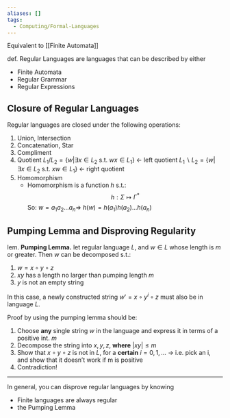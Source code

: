 ```yaml
---
aliases: []
tags:
  - Computing/Formal-Languages
---
```


Equivalent to [[Finite Automata]]

def. Regular Languages are languages that can be described by either
- Finite Automata
- Regular Grammar
- Regular Expressions

## Closure of Regular Languages

Regular languages are closed under the following operations:

1. Union, Intersection
2. Concatenation, Star
3. Compliment
4. Quotient
   $L_1/L_2=\{w|\exists x \in L_2 ~\text{s.t.}~ wx \in L_1\}$ ← left quotient
   $L_1 \backslash L_2=\{w|\exists x \in L_2 ~ \text{s.t.} ~ xw \in L_1\}$ ← right quotient
5. Homomorphism
	- Homomorphism is a function $h$ s.t.: 
$$
h:\Sigma\mapsto\Gamma^*
$$So: $w=a_1a_2…a_n \Rightarrow$ $h(w)=h(a_1)h(a_2)…h(a_n)$

## Pumping Lemma and Disproving Regularity

lem. **Pumping Lemma.** let regular language $L$, and $w\in L$ whose length is $m$ or greater. Then $w$ can be decomposed s.t.:

1. $w=x\circ y \circ z$
2. $xy$ has a length no larger than pumping length $m$
3. $y$ is not an empty string

In this case, a newly constructed string $w’=x\circ y^i \circ z$ must also be in language $L$.

Proof by using the pumping lemma should be:

1. Choose **any** single string $w$ in the language and express it in terms of a positive int. $m$
2. Decompose the string into $x,y,z$, **where** $|xy|\leq m$
3. Show that $x\circ y \circ z$ is not in $L$, for a **certain** $i=0,1,…$
   → i.e. pick an i, and show that it doesn’t work if m is positive
4. Contradiction!

---

In general, you can disprove regular languages by knowing

- Finite languages are always regular
- the Pumping Lemma
